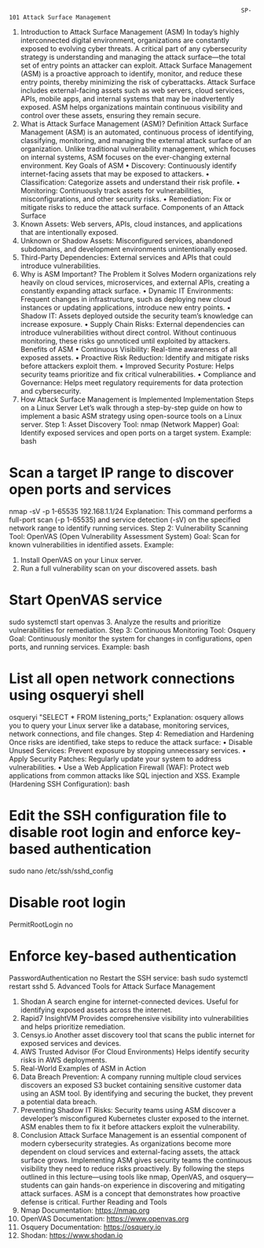                                                                       SP-101 Attack Surface Management

1. Introduction to Attack Surface Management (ASM)
In today’s highly interconnected digital environment, organizations are constantly exposed to evolving cyber threats. A critical part of any cybersecurity strategy is understanding and managing the attack surface—the total set of entry points an attacker can exploit. Attack Surface Management (ASM) is a proactive approach to identify, monitor, and reduce these entry points, thereby minimizing the risk of cyberattacks.
Attack Surface includes external-facing assets such as web servers, cloud services, APIs, mobile apps, and internal systems that may be inadvertently exposed. ASM helps organizations maintain continuous visibility and control over these assets, ensuring they remain secure.
2. What is Attack Surface Management (ASM)?
Definition
Attack Surface Management (ASM) is an automated, continuous process of identifying, classifying, monitoring, and managing the external attack surface of an organization. Unlike traditional vulnerability management, which focuses on internal systems, ASM focuses on the ever-changing external environment.
Key Goals of ASM
•	Discovery: Continuously identify internet-facing assets that may be exposed to attackers.
•	Classification: Categorize assets and understand their risk profile.
•	Monitoring: Continuously track assets for vulnerabilities, misconfigurations, and other security risks.
•	Remediation: Fix or mitigate risks to reduce the attack surface.
Components of an Attack Surface
1.	Known Assets: Web servers, APIs, cloud instances, and applications that are intentionally exposed.
2.	Unknown or Shadow Assets: Misconfigured services, abandoned subdomains, and development environments unintentionally exposed.
3.	Third-Party Dependencies: External services and APIs that could introduce vulnerabilities.
3. Why is ASM Important?
The Problem it Solves
Modern organizations rely heavily on cloud services, microservices, and external APIs, creating a constantly expanding attack surface.
•	Dynamic IT Environments: Frequent changes in infrastructure, such as deploying new cloud instances or updating applications, introduce new entry points.
•	Shadow IT: Assets deployed outside the security team’s knowledge can increase exposure.
•	Supply Chain Risks: External dependencies can introduce vulnerabilities without direct control.
Without continuous monitoring, these risks go unnoticed until exploited by attackers.
Benefits of ASM
•	Continuous Visibility: Real-time awareness of all exposed assets.
•	Proactive Risk Reduction: Identify and mitigate risks before attackers exploit them.
•	Improved Security Posture: Helps security teams prioritize and fix critical vulnerabilities.
•	Compliance and Governance: Helps meet regulatory requirements for data protection and cybersecurity.
4. How Attack Surface Management is Implemented
Implementation Steps on a Linux Server
Let’s walk through a step-by-step guide on how to implement a basic ASM strategy using open-source tools on a Linux server.
Step 1: Asset Discovery
Tool: nmap (Network Mapper)
Goal: Identify exposed services and open ports on a target system.
Example:
bash
# Scan a target IP range to discover open ports and services
nmap -sV -p 1-65535 192.168.1.1/24
Explanation:
This command performs a full-port scan (-p 1-65535) and service detection (-sV) on the specified network range to identify running services.
Step 2: Vulnerability Scanning
Tool: OpenVAS (Open Vulnerability Assessment System)
Goal: Scan for known vulnerabilities in identified assets.
Example:
1.	Install OpenVAS on your Linux server.
2.	Run a full vulnerability scan on your discovered assets.
bash
# Start OpenVAS service
sudo systemctl start openvas
3.	Analyze the results and prioritize vulnerabilities for remediation.
Step 3: Continuous Monitoring
Tool: Osquery
Goal: Continuously monitor the system for changes in configurations, open ports, and running services.
Example:
bash
# List all open network connections using osqueryi shell
osqueryi "SELECT * FROM listening_ports;"
Explanation:
osquery allows you to query your Linux server like a database, monitoring services, network connections, and file changes.
Step 4: Remediation and Hardening
Once risks are identified, take steps to reduce the attack surface:
•	Disable Unused Services: Prevent exposure by stopping unnecessary services.
•	Apply Security Patches: Regularly update your system to address vulnerabilities.
•	Use a Web Application Firewall (WAF): Protect web applications from common attacks like SQL injection and XSS.
Example (Hardening SSH Configuration):
bash
# Edit the SSH configuration file to disable root login and enforce key-based authentication
sudo nano /etc/ssh/sshd_config
# Disable root login
PermitRootLogin no
# Enforce key-based authentication
PasswordAuthentication no
Restart the SSH service:
bash
sudo systemctl restart sshd
5. Advanced Tools for Attack Surface Management
1.	Shodan
A search engine for internet-connected devices. Useful for identifying exposed assets across the internet.
2.	Rapid7 InsightVM
Provides comprehensive visibility into vulnerabilities and helps prioritize remediation.
3.	Censys.io
Another asset discovery tool that scans the public internet for exposed services and devices.
4.	AWS Trusted Advisor (For Cloud Environments)
Helps identify security risks in AWS deployments.
6. Real-World Examples of ASM in Action
1.	Data Breach Prevention:
A company running multiple cloud services discovers an exposed S3 bucket containing sensitive customer data using an ASM tool. By identifying and securing the bucket, they prevent a potential data breach.
2.	Preventing Shadow IT Risks:
Security teams using ASM discover a developer’s misconfigured Kubernetes cluster exposed to the internet. ASM enables them to fix it before attackers exploit the vulnerability.
7. Conclusion
Attack Surface Management is an essential component of modern cybersecurity strategies. As organizations become more dependent on cloud services and external-facing assets, the attack surface grows. Implementing ASM gives security teams the continuous visibility they need to reduce risks proactively.
By following the steps outlined in this lecture—using tools like nmap, OpenVAS, and osquery—students can gain hands-on experience in discovering and mitigating attack surfaces.   ASM is a concept that demonstrates how proactive defense is critical.
Further Reading and Tools
1.	Nmap Documentation: https://nmap.org
2.	OpenVAS Documentation: https://www.openvas.org
3.	Osquery Documentation: https://osquery.io
4.	Shodan: https://www.shodan.io
